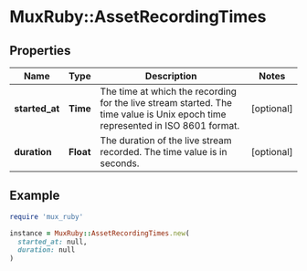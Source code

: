 # MuxRuby::AssetRecordingTimes

## Properties

| Name | Type | Description | Notes |
| ---- | ---- | ----------- | ----- |
| **started_at** | **Time** | The time at which the recording for the live stream started. The time value is Unix epoch time represented in ISO 8601 format. | [optional] |
| **duration** | **Float** | The duration of the live stream recorded. The time value is in seconds. | [optional] |

## Example

```ruby
require 'mux_ruby'

instance = MuxRuby::AssetRecordingTimes.new(
  started_at: null,
  duration: null
)
```

